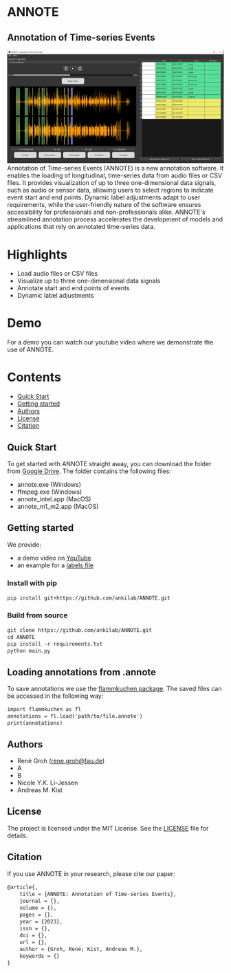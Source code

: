 # ANNOTE

## Annotation of Time-series Events
![alt text](annote.png)
Annotation of Time-series Events (ANNOTE) is a new annotation software. 
It enables the loading of 
longitudinal, time-series data from audio files or CSV 
files. It provides visualization of up to three 
one-dimensional data signals, such as audio or sensor data, 
allowing users to select regions to indicate event start 
and end points. Dynamic label adjustments adapt to user 
requirements, while the user-friendly nature of the 
software ensures accessibility for professionals and 
non-professionals alike. ANNOTE's streamlined annotation 
process accelerates the development of models and 
applications that rely on annotated time-series data.

# Highlights
- Load audio files or CSV files
- Visualize up to three one-dimensional data signals
- Annotate start and end points of events
- Dynamic label adjustments

# Demo
For a demo you can watch our youtube video 
where we demonstrate the use of ANNOTE.


# Contents
- [Quick Start](#quick-start)
- [Getting started](#getting-started)
- [Authors](#authors)
- [License](#license)
- [Citation](#citation)

## Quick Start
To get started with ANNOTE straight away, you can download 
the folder from [Google Drive](tbd). 
The folder contains the following files:

- annote.exe (Windows)
- ffmpeg.exe (Windows)
- annote_intel.app (MacOS)
- annote_m1_m2.app (MacOS)


## Getting started
We provide:
- a demo video on [YouTube](https://www.youtube.com/watch?v=)
- an example for a [labels file](labels_file_example.json)


### Install with pip

````
pip install git+https://github.com/ankilab/ANNOTE.git
````

### Build from source

````    
git clone https://github.com/ankilab/ANNOTE.git
cd ANNOTE
pip install -r requirements.txt
python main.py
````

## Loading annotations from .annote
To save annotations we use the [flammkuchen package](https://github.com/portugueslab/flammkuchen). 
The saved files can be accessed in the following way:
    
````   
import flammkuchen as fl
annotations = fl.load('path/to/file.annote')
print(annotations)
````

## Authors
- René Groh ([rene.groh@fau.de](mailto:rene.groh@fau.de]))
- A
- B
- Nicole Y.K. Li-Jessen
- Andreas M. Kist 

## License
The project is licensed under the MIT License. See the [LICENSE](LICENSE) file for details.

## Citation
If you use ANNOTE in your research, please cite our paper:

```
@article{,
    title = {ANNOTE: Annotation of Time-series Events},
    journal = {},
    volume = {},
    pages = {},
    year = {2023},
    issn = {},
    doi = {},
    url = {},
    author = {Groh, René; Kist, Andreas M.},
    keywords = {}
}
```

